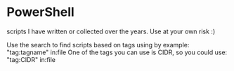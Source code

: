 # PowerShell
scripts I have written or collected over the years.
Use at your own risk :)

Use the search to find scripts based on tags using by example:
"tag:tagname" in:file
 One of the tags you can use is CIDR, so you could use: 
 "tag:CIDR" in:file
